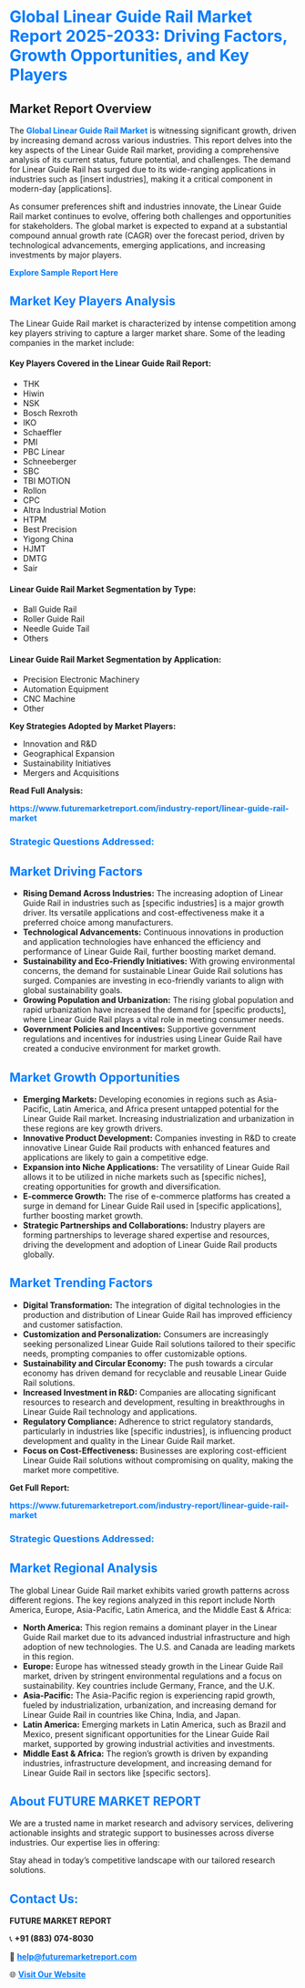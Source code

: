 <h1 style="color: #007BFF;">Global Linear Guide Rail Market Report 2025-2033: Driving Factors, Growth Opportunities, and Key Players</h1>

<section id="overview">
<h2>Market Report Overview</h2>
<p>The <a href="https://www.futuremarketreport.com/industry-report/linear-guide-rail-market" style="color: #007BFF; text-decoration: none;"><strong>Global Linear Guide Rail Market</strong></a> is witnessing significant growth, driven by increasing demand across various industries. This report delves into the key aspects of the Linear Guide Rail market, providing a comprehensive analysis of its current status, future potential, and challenges. The demand for Linear Guide Rail has surged due to its wide-ranging applications in industries such as [insert industries], making it a critical component in modern-day [applications].</p>
<p>As consumer preferences shift and industries innovate, the Linear Guide Rail market continues to evolve, offering both challenges and opportunities for stakeholders. The global market is expected to expand at a substantial compound annual growth rate (CAGR) over the forecast period, driven by technological advancements, emerging applications, and increasing investments by major players.</p>
</section>

<section id="overview">
<p><a href="https://www.futuremarketreport.com/request-sample/reportId=28226" style="color: #007BFF; text-decoration: none;"><strong>Explore Sample Report Here</strong></a></p>
</section>

<section id="key-players">
<h2 style="color: #007BFF;">Market Key Players Analysis</h2>
<p>The Linear Guide Rail market is characterized by intense competition among key players striving to capture a larger market share. Some of the leading companies in the market include:</p>
<h4>Key Players Covered in the Linear Guide Rail Report:</h4>
<ul><li>THK</li><li>Hiwin</li><li>NSK</li><li>Bosch Rexroth</li><li>IKO</li><li>Schaeffler</li><li>PMI</li><li>PBC Linear</li><li>Schneeberger</li><li>SBC</li><li>TBI MOTION</li><li>Rollon</li><li>CPC</li><li>Altra Industrial Motion</li><li>HTPM</li><li>Best Precision</li><li>Yigong China</li><li>HJMT</li><li>DMTG</li><li>Sair</li></ul>
<h4>Linear Guide Rail Market Segmentation by Type:</h4>
<ul><li>Ball Guide Rail</li><li>Roller Guide Rail</li><li>Needle Guide Tail</li><li>Others</li></ul>

<h4>Linear Guide Rail Market Segmentation by Application:</h4>
<ul><li>Precision Electronic Machinery</li><li>Automation Equipment</li><li>CNC Machine</li><li>Other</li></ul>
<p><strong>Key Strategies Adopted by Market Players:</strong></p>
<ul>
<li>Innovation and R&D</li>
<li>Geographical Expansion</li>
<li>Sustainability Initiatives</li>
<li>Mergers and Acquisitions</li>
</ul>
</section>

<section>
<p><strong>Read Full Analysis: </strong></p><a href="https://www.futuremarketreport.com/industry-report/linear-guide-rail-market" style="color: #007BFF; text-decoration: none;"><strong>https://www.futuremarketreport.com/industry-report/linear-guide-rail-market</strong></a>
<h3 style="color: #007BFF;">Strategic Questions Addressed:</h3>
</section>

<section id="driving-factors">
<h2 style="color: #007BFF;">Market Driving Factors</h2>
<ul>
<li><strong>Rising Demand Across Industries:</strong> The increasing adoption of Linear Guide Rail in industries such as [specific industries] is a major growth driver. Its versatile applications and cost-effectiveness make it a preferred choice among manufacturers.</li>
<li><strong>Technological Advancements:</strong> Continuous innovations in production and application technologies have enhanced the efficiency and performance of Linear Guide Rail, further boosting market demand.</li>
<li><strong>Sustainability and Eco-Friendly Initiatives:</strong> With growing environmental concerns, the demand for sustainable Linear Guide Rail solutions has surged. Companies are investing in eco-friendly variants to align with global sustainability goals.</li>
<li><strong>Growing Population and Urbanization:</strong> The rising global population and rapid urbanization have increased the demand for [specific products], where Linear Guide Rail plays a vital role in meeting consumer needs.</li>
<li><strong>Government Policies and Incentives:</strong> Supportive government regulations and incentives for industries using Linear Guide Rail have created a conducive environment for market growth.</li>
</ul>
</section>

<section id="growth-opportunities">
<h2 style="color: #007BFF;">Market Growth Opportunities</h2>
<ul>
<li><strong>Emerging Markets:</strong> Developing economies in regions such as Asia-Pacific, Latin America, and Africa present untapped potential for the Linear Guide Rail market. Increasing industrialization and urbanization in these regions are key growth drivers.</li>
<li><strong>Innovative Product Development:</strong> Companies investing in R&D to create innovative Linear Guide Rail products with enhanced features and applications are likely to gain a competitive edge.</li>
<li><strong>Expansion into Niche Applications:</strong> The versatility of Linear Guide Rail allows it to be utilized in niche markets such as [specific niches], creating opportunities for growth and diversification.</li>
<li><strong>E-commerce Growth:</strong> The rise of e-commerce platforms has created a surge in demand for Linear Guide Rail used in [specific applications], further boosting market growth.</li>
<li><strong>Strategic Partnerships and Collaborations:</strong> Industry players are forming partnerships to leverage shared expertise and resources, driving the development and adoption of Linear Guide Rail products globally.</li>
</ul>
</section>

<section id="trending-factors">
<h2 style="color: #007BFF;">Market Trending Factors</h2>
<ul>
<li><strong>Digital Transformation:</strong> The integration of digital technologies in the production and distribution of Linear Guide Rail has improved efficiency and customer satisfaction.</li>
<li><strong>Customization and Personalization:</strong> Consumers are increasingly seeking personalized Linear Guide Rail solutions tailored to their specific needs, prompting companies to offer customizable options.</li>
<li><strong>Sustainability and Circular Economy:</strong> The push towards a circular economy has driven demand for recyclable and reusable Linear Guide Rail solutions.</li>
<li><strong>Increased Investment in R&D:</strong> Companies are allocating significant resources to research and development, resulting in breakthroughs in Linear Guide Rail technology and applications.</li>
<li><strong>Regulatory Compliance:</strong> Adherence to strict regulatory standards, particularly in industries like [specific industries], is influencing product development and quality in the Linear Guide Rail market.</li>
<li><strong>Focus on Cost-Effectiveness:</strong> Businesses are exploring cost-efficient Linear Guide Rail solutions without compromising on quality, making the market more competitive.</li>
</ul>
</section>

<section>
<p><strong>Get Full Report: </strong></p><a href="https://www.futuremarketreport.com/industry-report/linear-guide-rail-market" style="color: #007BFF; text-decoration: none;"><strong>https://www.futuremarketreport.com/industry-report/linear-guide-rail-market</strong></a>
<h3 style="color: #007BFF;">Strategic Questions Addressed:</h3>
</section>


<section id="regional-analysis">
<h2 style="color: #007BFF;">Market Regional Analysis</h2>
<p>The global Linear Guide Rail market exhibits varied growth patterns across different regions. The key regions analyzed in this report include North America, Europe, Asia-Pacific, Latin America, and the Middle East & Africa:</p>
<ul>
<li><strong>North America:</strong> This region remains a dominant player in the Linear Guide Rail market due to its advanced industrial infrastructure and high adoption of new technologies. The U.S. and Canada are leading markets in this region.</li>
<li><strong>Europe:</strong> Europe has witnessed steady growth in the Linear Guide Rail market, driven by stringent environmental regulations and a focus on sustainability. Key countries include Germany, France, and the U.K.</li>
<li><strong>Asia-Pacific:</strong> The Asia-Pacific region is experiencing rapid growth, fueled by industrialization, urbanization, and increasing demand for Linear Guide Rail in countries like China, India, and Japan.</li>
<li><strong>Latin America:</strong> Emerging markets in Latin America, such as Brazil and Mexico, present significant opportunities for the Linear Guide Rail market, supported by growing industrial activities and investments.</li>
<li><strong>Middle East & Africa:</strong> The region’s growth is driven by expanding industries, infrastructure development, and increasing demand for Linear Guide Rail in sectors like [specific sectors].</li>
</ul>
</section>

<footer>
<h2 style="color: #007BFF;">About FUTURE MARKET REPORT</h2>
<p>We are a trusted name in market research and advisory services, delivering actionable insights and strategic support to businesses across diverse industries. Our expertise lies in offering:</p>

<p>Stay ahead in today’s competitive landscape with our tailored research solutions.</p>

<h2 style="color: #007BFF;">Contact Us:</h2>
<p><strong>FUTURE MARKET REPORT</strong></p>
<p>📞 <strong>+91 (883) 074-8030</strong></p>
<p>📧 <strong><a href="mailto:help@futuremarketreport.com" style="color: #007BFF;">help@futuremarketreport.com</a></strong></p>
<p>🌐 <strong><a href="https://www.futuremarketreport.com/" style="color: #007BFF;">Visit Our Website</a></strong></p>
</footer>